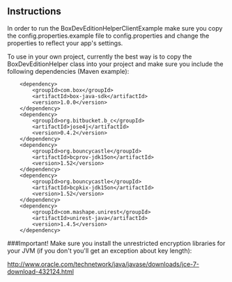 ## Instructions
In order to run the BoxDevEditionHelperClientExample make sure you copy the config.properties.example file to config.properties and change the properties to reflect your app's settings.

To use in your own project, currently the best way is to copy the BoxDevEditionHelper class into your project and make sure you include the following dependencies (Maven example):

```maven
	<dependency>
	    <groupId>com.box</groupId>
	    <artifactId>box-java-sdk</artifactId>
	    <version>1.0.0</version>
	</dependency>
	<dependency>
	    <groupId>org.bitbucket.b_c</groupId>
	    <artifactId>jose4j</artifactId>
	    <version>0.4.2</version>
	</dependency>
	<dependency>
		<groupId>org.bouncycastle</groupId>
		<artifactId>bcprov-jdk15on</artifactId>
		<version>1.52</version>
	</dependency>
	<dependency>
		<groupId>org.bouncycastle</groupId>
		<artifactId>bcpkix-jdk15on</artifactId>
		<version>1.52</version>
	</dependency>
	<dependency>
	    <groupId>com.mashape.unirest</groupId>
	    <artifactId>unirest-java</artifactId>
	    <version>1.4.5</version>
	</dependency>
```
###Important!
Make sure you install the unrestricted encryption libraries for your JVM (if you don't you'll get an exception about key length):

http://www.oracle.com/technetwork/java/javase/downloads/jce-7-download-432124.html
